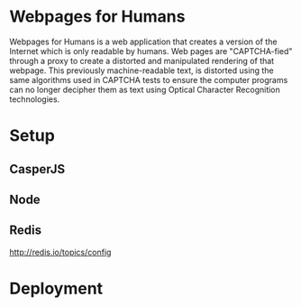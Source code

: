# Webpages for Humans

Webpages for Humans is a web application that creates a version of the
Internet which is only readable by humans. Web pages are "CAPTCHA-fied" 
through a proxy to create a distorted and 
manipulated rendering of that webpage. This previously machine-readable 
text, is distorted using the same algorithms used in CAPTCHA tests to 
ensure the computer programs can no longer decipher them as text using 
Optical Character Recognition technologies.


# Setup


## CasperJS

## Node

## Redis

http://redis.io/topics/config


# Deployment